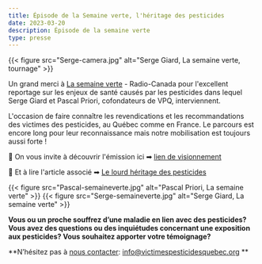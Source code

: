```yaml
---
title: Épisode de la Semaine verte, l'héritage des pesticides
date: 2023-03-20
description: Épisode de la semaine verte 
type: presse 
---
```


{{< figure src="Serge-camera.jpg" alt="Serge Giard, La semaine verte, tournage" >}}


Un grand merci à [La semaine verte](https://ici.radio-canada.ca/tele/la-semaine-verte/site) - Radio-Canada pour l'excellent reportage sur les enjeux de santé causés par les pesticides dans lequel Serge Giard et Pascal Priori, cofondateurs de VPQ, interviennent. 

L'occasion de faire connaître les revendications et les recommandations des victimes des pesticides, au Québec comme en France. Le parcours est encore long pour leur reconnaissance mais notre mobilisation est toujours aussi forte !

📌 On vous invite à découvrir l'émission ici ➡ [lien de visionnement](https://ici.radio-canada.ca/tele/la-semaine-verte/site/episodes/694729/maladies-pesticides-parkinson-cancers-agriculteurs)

📌 Et à lire l'article associé ➡ [Le lourd héritage des pesticides](https://ici.radio-canada.ca/recit-numerique/5433/agriculture-pesticides-ferme-quebec-france)

{{< figure src="Pascal-semaineverte.jpg" alt="Pascal Priori, La semaine verte" >}}
{{< figure src="Serge-semaineverte.jpg" alt="Serge Giard, La semaine verte" >}}


**Vous ou un proche souffrez d’une maladie en lien avec des pesticides? Vous avez des questions ou des inquiétudes concernant une exposition aux pesticides? Vous souhaitez apporter votre témoignage?**

  **N’hésitez pas à [nous contacter](https://www.victimespesticidesquebec.org/#contact): info@victimespesticidesquebec.org **
